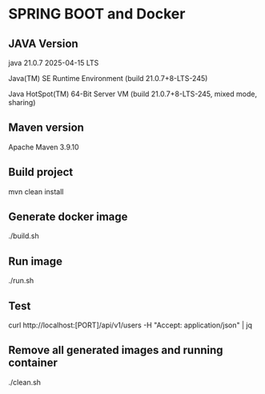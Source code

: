 # SPRING BOOT and Docker

## JAVA Version 

java 21.0.7 2025-04-15 LTS

Java(TM) SE Runtime Environment (build 21.0.7+8-LTS-245)

Java HotSpot(TM) 64-Bit Server VM (build 21.0.7+8-LTS-245, mixed mode, sharing)

## Maven version

Apache Maven 3.9.10

## Build project 

mvn clean install

## Generate docker image 

./build.sh

## Run image 

./run.sh

## Test 

curl http://localhost:[PORT]/api/v1/users -H "Accept: application/json" | jq

## Remove all generated images and running container 

./clean.sh
